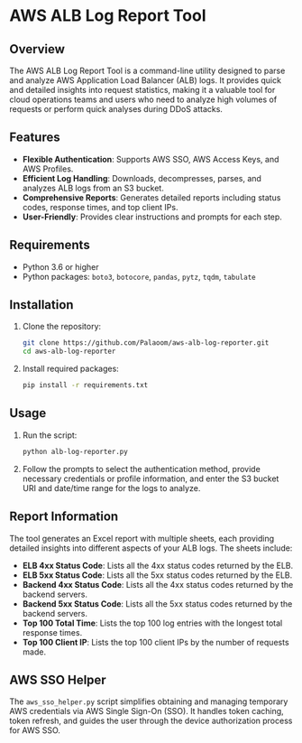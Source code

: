 # AWS ALB Log Report Tool

## Overview

The AWS ALB Log Report Tool is a command-line utility designed to parse and analyze AWS Application Load Balancer (ALB) logs. It provides quick and detailed insights into request statistics, making it a valuable tool for cloud operations teams and users who need to analyze high volumes of requests or perform quick analyses during DDoS attacks.

## Features

- **Flexible Authentication**: Supports AWS SSO, AWS Access Keys, and AWS Profiles.
- **Efficient Log Handling**: Downloads, decompresses, parses, and analyzes ALB logs from an S3 bucket.
- **Comprehensive Reports**: Generates detailed reports including status codes, response times, and top client IPs.
- **User-Friendly**: Provides clear instructions and prompts for each step.

## Requirements

- Python 3.6 or higher
- Python packages: `boto3`, `botocore`, `pandas`, `pytz`, `tqdm`, `tabulate`

## Installation

1. Clone the repository:
    ```bash
    git clone https://github.com/Palaoom/aws-alb-log-reporter.git
    cd aws-alb-log-reporter
    ```

2. Install required packages:
    ```bash
    pip install -r requirements.txt
    ```

## Usage

1. Run the script:
    ```bash
    python alb-log-reporter.py
    ```

2. Follow the prompts to select the authentication method, provide necessary credentials or profile information, and enter the S3 bucket URI and date/time range for the logs to analyze.

## Report Information

The tool generates an Excel report with multiple sheets, each providing detailed insights into different aspects of your ALB logs. The sheets include:

- **ELB 4xx Status Code**: Lists all the 4xx status codes returned by the ELB.
- **ELB 5xx Status Code**: Lists all the 5xx status codes returned by the ELB.
- **Backend 4xx Status Code**: Lists all the 4xx status codes returned by the backend servers.
- **Backend 5xx Status Code**: Lists all the 5xx status codes returned by the backend servers.
- **Top 100 Total Time**: Lists the top 100 log entries with the longest total response times.
- **Top 100 Client IP**: Lists the top 100 client IPs by the number of requests made.

## AWS SSO Helper

The `aws_sso_helper.py` script simplifies obtaining and managing temporary AWS credentials via AWS Single Sign-On (SSO). It handles token caching, token refresh, and guides the user through the device authorization process for AWS SSO.